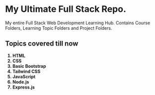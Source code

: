 # My Ultimate Full Stack Repo.

My entire Full Stack Web Development Learning Hub. Contains Course Folders, Learning Topic Folders and Project Folders.

## Topics covered till now

<strong><ol>

  <li>HTML</li>
  <li>CSS</li>
  <li>Basic Bootstrap</li>
  <li>Tailwind CSS</li>
  <li>JavaScript</li>
  <li>Node.js</li>
  <li>Express.js</li>
</ol></strong>
